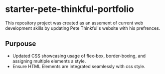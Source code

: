 # starter-pete-thinkful-portfolio
This repository project was created as an assement of current web development skills by updating Pete Thinkful's website with his prefrences. 
## Purpouse
- Updated CSS showcasing usage of flex-box, border-boxing, and assigning multiple elements a style.
- Ensure HTML Elements are integrated seamlessly with css style.
